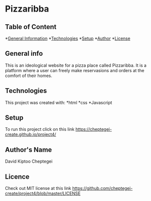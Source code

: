 # Pizzaribba
## Table of Content
*[General Information](#general-info)
*[Technologies](#technologies)
*[Setup](#setup)
*[Author](#author)
*[License](#license)
## General info
This is an ideological website for a pizza place called Pizzaribba. It is a platform where a user can freely make reservasions and orders at the comfort of their homes.
## Technologies
This project was created with:
*html
*css
*Javascript
## Setup
To run this project click on this link https://cheptegei-create.github.io/project4/
## Author's Name
David Kiptoo Cheptegei
## Licence
Check out MIT license at this link https://github.com/cheptegei-create/project4/blob/master/LICENSE
